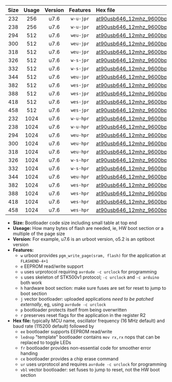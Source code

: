 |Size|Usage|Version|Features|Hex file|
|:-:|:-:|:-:|:-:|:--|
|232|256|u7.6|`w-u-jpr`|[at90usb646_12mhz_9600bps_ur_vbl.hex](https://raw.githubusercontent.com/stefanrueger/urboot/main/at90usb646_12mhz_9600bps_ur_vbl.hex)|
|238|256|u7.6|`w-u-jpr`|[at90usb646_12mhz_9600bps_lednop_ur_vbl.hex](https://raw.githubusercontent.com/stefanrueger/urboot/main/at90usb646_12mhz_9600bps_lednop_ur_vbl.hex)|
|294|512|u7.6|`weu-jpr`|[at90usb646_12mhz_9600bps_ee_ur_vbl.hex](https://raw.githubusercontent.com/stefanrueger/urboot/main/at90usb646_12mhz_9600bps_ee_ur_vbl.hex)|
|300|512|u7.6|`weu-jpr`|[at90usb646_12mhz_9600bps_ee_lednop_ur_vbl.hex](https://raw.githubusercontent.com/stefanrueger/urboot/main/at90usb646_12mhz_9600bps_ee_lednop_ur_vbl.hex)|
|318|512|u7.6|`weu-jpr`|[at90usb646_12mhz_9600bps_ee_lednop_fr_ur_vbl.hex](https://raw.githubusercontent.com/stefanrueger/urboot/main/at90usb646_12mhz_9600bps_ee_lednop_fr_ur_vbl.hex)|
|326|512|u7.6|`w-s-jpr`|[at90usb646_12mhz_9600bps_vbl.hex](https://raw.githubusercontent.com/stefanrueger/urboot/main/at90usb646_12mhz_9600bps_vbl.hex)|
|332|512|u7.6|`w-s-jpr`|[at90usb646_12mhz_9600bps_lednop_vbl.hex](https://raw.githubusercontent.com/stefanrueger/urboot/main/at90usb646_12mhz_9600bps_lednop_vbl.hex)|
|344|512|u7.6|`weu-jpr`|[at90usb646_12mhz_9600bps_ee_lednop_fr_ce_ur_vbl.hex](https://raw.githubusercontent.com/stefanrueger/urboot/main/at90usb646_12mhz_9600bps_ee_lednop_fr_ce_ur_vbl.hex)|
|382|512|u7.6|`wes-jpr`|[at90usb646_12mhz_9600bps_ee_vbl.hex](https://raw.githubusercontent.com/stefanrueger/urboot/main/at90usb646_12mhz_9600bps_ee_vbl.hex)|
|388|512|u7.6|`wes-jpr`|[at90usb646_12mhz_9600bps_ee_lednop_vbl.hex](https://raw.githubusercontent.com/stefanrueger/urboot/main/at90usb646_12mhz_9600bps_ee_lednop_vbl.hex)|
|418|512|u7.6|`wes-jpr`|[at90usb646_12mhz_9600bps_ee_lednop_fr_vbl.hex](https://raw.githubusercontent.com/stefanrueger/urboot/main/at90usb646_12mhz_9600bps_ee_lednop_fr_vbl.hex)|
|458|512|u7.6|`wes-jpr`|[at90usb646_12mhz_9600bps_ee_lednop_fr_ce_vbl.hex](https://raw.githubusercontent.com/stefanrueger/urboot/main/at90usb646_12mhz_9600bps_ee_lednop_fr_ce_vbl.hex)|
|232|1024|u7.6|`w-u-hpr`|[at90usb646_12mhz_9600bps_ur.hex](https://raw.githubusercontent.com/stefanrueger/urboot/main/at90usb646_12mhz_9600bps_ur.hex)|
|238|1024|u7.6|`w-u-hpr`|[at90usb646_12mhz_9600bps_lednop_ur.hex](https://raw.githubusercontent.com/stefanrueger/urboot/main/at90usb646_12mhz_9600bps_lednop_ur.hex)|
|294|1024|u7.6|`weu-hpr`|[at90usb646_12mhz_9600bps_ee_ur.hex](https://raw.githubusercontent.com/stefanrueger/urboot/main/at90usb646_12mhz_9600bps_ee_ur.hex)|
|300|1024|u7.6|`weu-hpr`|[at90usb646_12mhz_9600bps_ee_lednop_ur.hex](https://raw.githubusercontent.com/stefanrueger/urboot/main/at90usb646_12mhz_9600bps_ee_lednop_ur.hex)|
|318|1024|u7.6|`weu-hpr`|[at90usb646_12mhz_9600bps_ee_lednop_fr_ur.hex](https://raw.githubusercontent.com/stefanrueger/urboot/main/at90usb646_12mhz_9600bps_ee_lednop_fr_ur.hex)|
|326|1024|u7.6|`w-s-hpr`|[at90usb646_12mhz_9600bps.hex](https://raw.githubusercontent.com/stefanrueger/urboot/main/at90usb646_12mhz_9600bps.hex)|
|332|1024|u7.6|`w-s-hpr`|[at90usb646_12mhz_9600bps_lednop.hex](https://raw.githubusercontent.com/stefanrueger/urboot/main/at90usb646_12mhz_9600bps_lednop.hex)|
|344|1024|u7.6|`weu-hpr`|[at90usb646_12mhz_9600bps_ee_lednop_fr_ce_ur.hex](https://raw.githubusercontent.com/stefanrueger/urboot/main/at90usb646_12mhz_9600bps_ee_lednop_fr_ce_ur.hex)|
|382|1024|u7.6|`wes-hpr`|[at90usb646_12mhz_9600bps_ee.hex](https://raw.githubusercontent.com/stefanrueger/urboot/main/at90usb646_12mhz_9600bps_ee.hex)|
|388|1024|u7.6|`wes-hpr`|[at90usb646_12mhz_9600bps_ee_lednop.hex](https://raw.githubusercontent.com/stefanrueger/urboot/main/at90usb646_12mhz_9600bps_ee_lednop.hex)|
|418|1024|u7.6|`wes-hpr`|[at90usb646_12mhz_9600bps_ee_lednop_fr.hex](https://raw.githubusercontent.com/stefanrueger/urboot/main/at90usb646_12mhz_9600bps_ee_lednop_fr.hex)|
|458|1024|u7.6|`wes-hpr`|[at90usb646_12mhz_9600bps_ee_lednop_fr_ce.hex](https://raw.githubusercontent.com/stefanrueger/urboot/main/at90usb646_12mhz_9600bps_ee_lednop_fr_ce.hex)|

- **Size:** Bootloader code size including small table at top end
- **Useage:** How many bytes of flash are needed, ie, HW boot section or a multiple of the page size
- **Version:** For example, u7.6 is an urboot version, o5.2 is an optiboot version
- **Features:**
  + `w` urboot provides `pgm_write_page(sram, flash)` for the application at `FLASHEND-4+1`
  + `e` EEPROM read/write support
  + `u` uses urprotocol requiring `avrdude -c urclock` for programming
  + `s` uses skeleton of STK500v1 protocol; `-c urclock` and `-c arduino` both work
  + `h` hardware boot section: make sure fuses are set for reset to jump to boot section
  + `j` vector bootloader: uploaded applications *need to be patched externally*, eg, using `avrdude -c urclock`
  + `p` bootloader protects itself from being overwritten
  + `r` preserves reset flags for the application in the register R2
- **Hex file:** typically MCU name, oscillator frequency (16 MHz default) and baud rate (115200 default) followed by
  + `ee` bootloader supports EEPROM read/write
  + `lednop` "template" bootloader contains `mov rx,rx` nops that can be replaced to toggle LEDs
  + `fr` bootloader provides non-essential code for smoother error handing
  + `ce` bootloader provides a chip erase command
  + `ur` uses urprotocol and requires `avrdude -c urclock` for programming
  + `vbl` vector bootloader: set fuses to jump to reset, not the HW boot section
